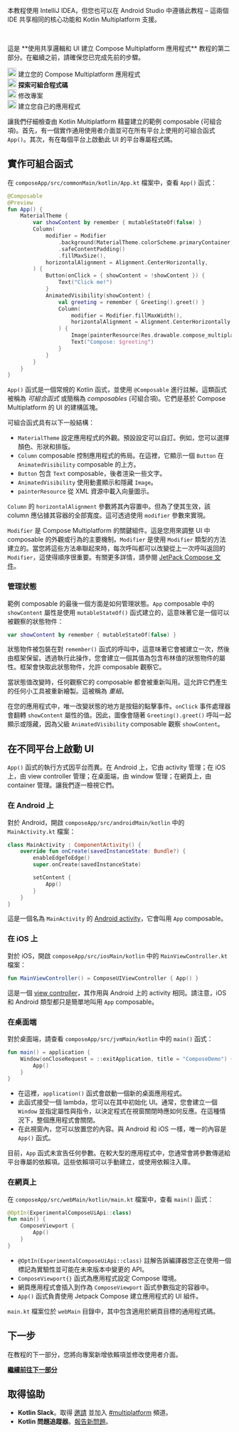 [//]: # (title: 探索可組合程式碼)

<secondary-label ref="IntelliJ IDEA"/>
<secondary-label ref="Android Studio"/>

<tldr>
    <p>本教程使用 IntelliJ IDEA，但您也可以在 Android Studio 中遵循此教程 – 這兩個 IDE 共享相同的核心功能和 Kotlin Multiplatform 支援。</p>
    <br/>
    <p>這是 **使用共享邏輯和 UI 建立 Compose Multiplatform 應用程式** 教程的第二部分。在繼續之前，請確保您已完成先前的步驟。</p>
    <p><img src="icon-1-done.svg" width="20" alt="First step"/> <Links href="/kmp/compose-multiplatform-create-first-app" summary="This tutorial uses IntelliJ IDEA, but you can also follow it in Android Studio – both IDEs share the same core functionality and Kotlin Multiplatform support. This is the first part of the Create a Compose Multiplatform app with shared logic and UI tutorial. Create your Compose Multiplatform app Explore composable code Modify the project Create your own application">建立您的 Compose Multiplatform 應用程式</Links><br/>
      <img src="icon-2.svg" width="20" alt="Second step"/> <strong>探索可組合程式碼</strong><br/>
      <img src="icon-3-todo.svg" width="20" alt="Third step"/> 修改專案<br/>      
      <img src="icon-4-todo.svg" width="20" alt="Fourth step"/> 建立您自己的應用程式<br/>
    </p>
</tldr>

讓我們仔細檢查由 Kotlin Multiplatform 精靈建立的範例 composable (可組合項)。首先，有一個實作通用使用者介面並可在所有平台上使用的可組合函式 `App()`。其次，有在每個平台上啟動此 UI 的平台專屬程式碼。

## 實作可組合函式

在 `composeApp/src/commonMain/kotlin/App.kt` 檔案中，查看 `App()` 函式：

```kotlin
@Composable
@Preview
fun App() {
    MaterialTheme {
        var showContent by remember { mutableStateOf(false) }
        Column(
            modifier = Modifier
                .background(MaterialTheme.colorScheme.primaryContainer)
                .safeContentPadding()
                .fillMaxSize(),
            horizontalAlignment = Alignment.CenterHorizontally,
        ) {
            Button(onClick = { showContent = !showContent }) {
                Text("Click me!")
            }
            AnimatedVisibility(showContent) {
                val greeting = remember { Greeting().greet() }
                Column(
                    modifier = Modifier.fillMaxWidth(),
                    horizontalAlignment = Alignment.CenterHorizontally,
                ) {
                    Image(painterResource(Res.drawable.compose_multiplatform), null)
                    Text("Compose: $greeting")
                }
            }
        }
    }
}
```

`App()` 函式是一個常規的 Kotlin 函式，並使用 `@Composable` 進行註解。這類函式被稱為 _可組合函式_ 或簡稱為 _composables_ (可組合項)。它們是基於 Compose Multiplatform 的 UI 的建構區塊。

可組合函式具有以下一般結構：

*   `MaterialTheme` 設定應用程式的外觀。預設設定可以自訂。例如，您可以選擇顏色、形狀和排版。
*   `Column` composable 控制應用程式的佈局。在這裡，它顯示一個 `Button` 在 `AnimatedVisibility` composable 的上方。
*   `Button` 包含 `Text` composable，後者渲染一些文字。
*   `AnimatedVisibility` 使用動畫顯示和隱藏 `Image`。
*   `painterResource` 從 XML 資源中載入向量圖示。

`Column` 的 `horizontalAlignment` 參數將其內容置中。但為了使其生效，該 column 應佔據其容器的全部寬度。這可透過使用 `modifier` 參數來實現。

`Modifier` 是 Compose Multiplatform 的關鍵組件。這是您用來調整 UI 中 composable 的外觀或行為的主要機制。`Modifier` 是使用 `Modifier` 類型的方法建立的。當您將這些方法串聯起來時，每次呼叫都可以改變從上一次呼叫返回的 `Modifier`，這使得順序很重要。有關更多詳情，請參閱 [JetPack Compose 文件](https://developer.android.com/jetpack/compose/modifiers)。

### 管理狀態

範例 composable 的最後一個方面是如何管理狀態。`App` composable 中的 `showContent` 屬性是使用 `mutableStateOf()` 函式建立的，這意味著它是一個可以被觀察的狀態物件：

```kotlin
var showContent by remember { mutableStateOf(false) }
```

狀態物件被包裝在對 `remember()` 函式的呼叫中，這意味著它會被建立一次，然後由框架保留。透過執行此操作，您會建立一個其值為包含布林值的狀態物件的屬性。框架會快取此狀態物件，允許 composable 觀察它。

當狀態值改變時，任何觀察它的 composable 都會被重新叫用。這允許它們產生的任何小工具被重新繪製。這被稱為 _重組_。

在您的應用程式中，唯一改變狀態的地方是按鈕的點擊事件。`onClick` 事件處理器會翻轉 `showContent` 屬性的值。因此，圖像會隨著 `Greeting().greet()` 呼叫一起顯示或隱藏，因為父級 `AnimatedVisibility` composable 觀察 `showContent`。

## 在不同平台上啟動 UI

`App()` 函式的執行方式因平台而異。在 Android 上，它由 activity 管理；在 iOS 上，由 view controller 管理；在桌面端，由 window 管理；在網頁上，由 container 管理。讓我們逐一檢視它們。

### 在 Android 上

對於 Android，開啟 `composeApp/src/androidMain/kotlin` 中的 `MainActivity.kt` 檔案：

```kotlin
class MainActivity : ComponentActivity() {
    override fun onCreate(savedInstanceState: Bundle?) {
        enableEdgeToEdge()
        super.onCreate(savedInstanceState)

        setContent {
            App()
        }
    }
}
```

這是一個名為 `MainActivity` 的 [Android activity](https://developer.android.com/guide/components/activities/intro-activities)，它會叫用 `App` composable。

### 在 iOS 上

對於 iOS，開啟 `composeApp/src/iosMain/kotlin` 中的 `MainViewController.kt` 檔案：

```kotlin
fun MainViewController() = ComposeUIViewController { App() }
```

這是一個 [view controller](https://developer.apple.com/documentation/uikit/view_controllers)，其作用與 Android 上的 activity 相同。請注意，iOS 和 Android 類型都只是簡單地叫用 `App` composable。

### 在桌面端

對於桌面端，請查看 `composeApp/src/jvmMain/kotlin` 中的 `main()` 函式：

```kotlin
fun main() = application {
    Window(onCloseRequest = ::exitApplication, title = "ComposeDemo") {
        App()
    }
}
```

*   在這裡，`application()` 函式會啟動一個新的桌面應用程式。
*   此函式接受一個 lambda，您可以在其中初始化 UI。通常，您會建立一個 `Window` 並指定屬性與指令，以決定程式在視窗關閉時應如何反應。在這種情況下，整個應用程式會關閉。
*   在此視窗內，您可以放置您的內容。與 Android 和 iOS 一樣，唯一的內容是 `App()` 函式。

目前，`App` 函式未宣告任何參數。在較大型的應用程式中，您通常會將參數傳遞給平台專屬的依賴項。這些依賴項可以手動建立，或使用依賴注入庫。

### 在網頁上

在 `composeApp/src/webMain/kotlin/main.kt` 檔案中，查看 `main()` 函式：

```kotlin
@OptIn(ExperimentalComposeUiApi::class)
fun main() {
    ComposeViewport {
        App()
    }
}
```

*   `@OptIn(ExperimentalComposeUiApi::class)` 註解告訴編譯器您正在使用一個標記為實驗性並可能在未來版本中變更的 API。
*   `ComposeViewport{}` 函式為應用程式設定 Compose 環境。
*   網頁應用程式會插入到作為 `ComposeViewport` 函式參數指定的容器中。
*   `App()` 函式負責使用 Jetpack Compose 建立應用程式的 UI 組件。

`main.kt` 檔案位於 `webMain` 目錄中，其中包含適用於網頁目標的通用程式碼。

## 下一步

在教程的下一部分，您將向專案新增依賴項並修改使用者介面。

**[繼續前往下一部分](compose-multiplatform-modify-project.md)**

## 取得協助

*   **Kotlin Slack**。取得 [邀請](https://surveys.jetbrains.com/s3/kotlin-slack-sign-up) 並加入 [#multiplatform](https://kotlinlang.slack.com/archives/C3PQML5NU) 頻道。
*   **Kotlin 問題追蹤器**。[報告新問題](https://youtrack.jetbrains.com/newIssue?project=KT)。
